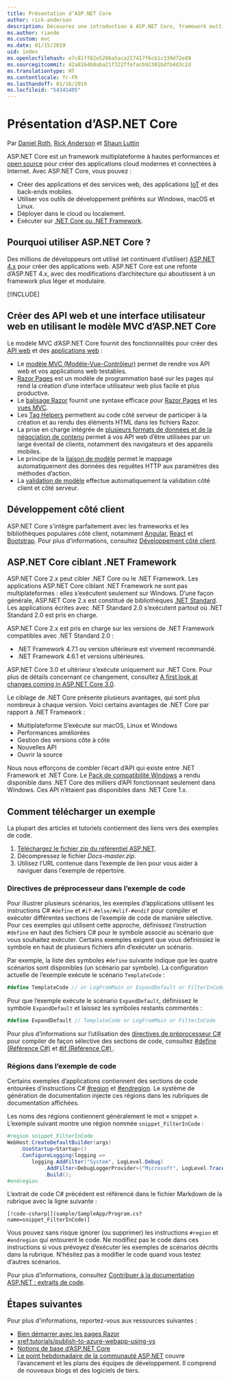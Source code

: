 ```yaml
---
title: Présentation d’ASP.NET Core
author: rick-anderson
description: Découvrez une introduction à ASP.NET Core, framework multiplateforme à hautes performances et open source qui permet de créer des applications cloud modernes et connectées à Internet.
ms.author: riande
ms.custom: mvc
ms.date: 01/15/2019
uid: index
ms.openlocfilehash: e7c81ff82e5206a5aca217417f6cb1c339d72e89
ms.sourcegitcommit: 42a8164b8aba21f322ffefacb92301bdfb4d3c2d
ms.translationtype: HT
ms.contentlocale: fr-FR
ms.lasthandoff: 01/16/2019
ms.locfileid: "54341405"
---
```

# <a name="introduction-to-aspnet-core"></a>Présentation d’ASP.NET Core

Par [Daniel Roth](https://github.com/danroth27), [Rick Anderson](https://twitter.com/RickAndMSFT) et [Shaun Luttin](https://twitter.com/dicshaunary)

ASP.NET Core est un framework multiplateforme à hautes performances et [open source](https://github.com/aspnet/home) pour créer des applications cloud modernes et connectées à Internet. Avec ASP.NET Core, vous pouvez :

* Créer des applications et des services web, des applications [IoT](https://www.microsoft.com/internet-of-things/) et des back-ends mobiles.
* Utiliser vos outils de développement préférés sur Windows, macOS et Linux.
* Déployer dans le cloud ou localement.
* Exécuter sur [.NET Core ou .NET Framework](/dotnet/articles/standard/choosing-core-framework-server).

## <a name="why-use-aspnet-core"></a>Pourquoi utiliser ASP.NET Core ?

Des millions de développeurs ont utilisé (et continuent d’utiliser) [ASP.NET 4.x](/aspnet/overview) pour créer des applications web. ASP.NET Core est une refonte d’ASP.NET 4.x, avec des modifications d’architecture qui aboutissent à un framework plus léger et modulaire.

[!INCLUDE[](~/includes/benefits.md)]

## <a name="build-web-apis-and-web-ui-using-aspnet-core-mvc"></a>Créer des API web et une interface utilisateur web en utilisant le modèle MVC d’ASP.NET Core

Le modèle MVC d’ASP.NET Core fournit des fonctionnalités pour créer des [API web](xref:tutorials/first-web-api) et des [applications web](xref:tutorials/razor-pages/index) :

* Le [modèle MVC (Modèle-Vue-Contrôleur)](xref:mvc/overview) permet de rendre vos API web et vos applications web testables.
* [Razor Pages](xref:razor-pages/index) est un modèle de programmation basé sur les pages qui rend la création d’une interface utilisateur web plus facile et plus productive.
* Le [balisage Razor](xref:mvc/views/razor) fournit une syntaxe efficace pour [Razor Pages](xref:razor-pages/index) et les [vues MVC](xref:mvc/views/overview).
* Les [Tag Helpers](xref:mvc/views/tag-helpers/intro) permettent au code côté serveur de participer à la création et au rendu des éléments HTML dans les fichiers Razor.
* La prise en charge intégrée de [plusieurs formats de données et de la négociation de contenu](xref:web-api/advanced/formatting) permet à vos API web d’être utilisées par un large éventail de clients, notamment des navigateurs et des appareils mobiles.
* Le principe de la [liaison de modèle](xref:mvc/models/model-binding) permet le mappage automatiquement des données des requêtes HTTP aux paramètres des méthodes d’action.
* La [validation de modèle](xref:mvc/models/validation) effectue automatiquement la validation côté client et côté serveur.

## <a name="client-side-development"></a>Développement côté client

ASP.NET Core s’intègre parfaitement avec les frameworks et les bibliothèques populaires côté client, notamment [Angular](xref:spa/angular), [React](xref:spa/react) et [Bootstrap](https://getbootstrap.com/). Pour plus d’informations, consultez [Développement côté client](xref:client-side/index).

<a name="target-framework"></a>

## <a name="aspnet-core-targeting-net-framework"></a>ASP.NET Core ciblant .NET Framework

ASP.NET Core 2.x peut cibler .NET Core ou le .NET Framework. Les applications ASP.NET Core ciblant .NET Framework ne sont pas multiplateformes : elles s’exécutent seulement sur Windows. D’une façon générale, ASP.NET Core 2.x est constitué de bibliothèques [.NET Standard](/dotnet/standard/net-standard). Les applications écrites avec .NET Standard 2.0 s’exécutent partout où .NET Standard 2.0 est pris en charge.

ASP.NET Core 2.x est pris en charge sur les versions de .NET Framework compatibles avec .NET Standard 2.0 :

* .NET Framework 4.7.1 ou version ultérieure est vivement recommandé.
* .NET Framework 4.6.1 et versions ultérieures.

ASP.NET Core 3.0 et ultérieur s’exécute uniquement sur .NET Core. Pour plus de détails concernant ce changement, consultez [A first look at changes coming in ASP.NET Core 3.0](https://blogs.msdn.microsoft.com/webdev/2018/10/29/a-first-look-at-changes-coming-in-asp-net-core-3-0/).

Le ciblage de .NET Core présente plusieurs avantages, qui sont plus nombreux à chaque version. Voici certains avantages de .NET Core par rapport à .NET Framework :

* Multiplateforme S’exécute sur macOS, Linux et Windows
* Performances améliorées
* Gestion des versions côte à côte
* Nouvelles API
* Ouvrir la source

Nous nous efforçons de combler l’écart d’API qui existe entre .NET Framework et .NET Core. Le [Pack de compatibilité Windows](/dotnet/core/porting/windows-compat-pack) a rendu disponible dans .NET Core des milliers d’API fonctionnant seulement dans Windows. Ces API n’étaient pas disponibles dans .NET Core 1.x.

## <a name="how-to-download-a-sample"></a>Comment télécharger un exemple

La plupart des articles et tutoriels contiennent des liens vers des exemples de code.

1. [Téléchargez le fichier zip du référentiel ASP.NET](https://codeload.github.com/aspnet/Docs/zip/master).
1. Décompressez le fichier *Docs-master.zip*.
1. Utilisez l’URL contenue dans l’exemple de lien pour vous aider à naviguer dans l’exemple de répertoire.

### <a name="preprocessor-directives-in-sample-code"></a>Directives de préprocesseur dans l’exemple de code

Pour illustrer plusieurs scénarios, les exemples d’applications utilisent les instructions C# `#define` et `#if-#else/#elif-#endif` pour compiler et exécuter différentes sections de l’exemple de code de manière sélective. Pour ces exemples qui utilisent cette approche, définissez l’instruction `#define` en haut des fichiers C# pour le symbole associé au scénario que vous souhaitez exécuter. Certains exemples exigent que vous définissiez le symbole en haut de plusieurs fichiers afin d’exécuter un scénario.

Par exemple, la liste des symboles `#define` suivante indique que les quatre scénarios sont disponibles (un scénario par symbole). La configuration actuelle de l’exemple exécute le scénario `TemplateCode` :

```csharp
#define TemplateCode // or LogFromMain or ExpandDefault or FilterInCode
```

Pour que l’exemple exécute le scénario `ExpandDefault`, définissez le symbole `ExpandDefault` et laissez les symboles restants commentés :

```csharp
#define ExpandDefault // TemplateCode or LogFromMain or FilterInCode
```

Pour plus d’informations sur l’utilisation des [directives de préprocesseur C#](/dotnet/csharp/language-reference/preprocessor-directives/) pour compiler de façon sélective des sections de code, consultez [#define (Référence C#)](/dotnet/csharp/language-reference/preprocessor-directives/preprocessor-define) et [#if (Référence C#) ](/dotnet/csharp/language-reference/preprocessor-directives/preprocessor-if).

### <a name="regions-in-sample-code"></a>Régions dans l’exemple de code

Certains exemples d’applications contiennent des sections de code entourées d’instructions C# [#region](/dotnet/csharp/language-reference/preprocessor-directives/preprocessor-region) et [#endregion](/dotnet/csharp/language-reference/preprocessor-directives/preprocessor-endregion). Le système de génération de documentation injecte ces régions dans les rubriques de documentation affichées.  

Les noms des régions contiennent généralement le mot « snippet ». L’exemple suivant montre une région nommée `snippet_FilterInCode` :

```csharp
#region snippet_FilterInCode
WebHost.CreateDefaultBuilder(args)
    .UseStartup<Startup>()
    .ConfigureLogging(logging =>
        logging.AddFilter("System", LogLevel.Debug)
            .AddFilter<DebugLoggerProvider>("Microsoft", LogLevel.Trace))
            .Build();
#endregion
```

L’extrait de code C# précédent est référencé dans le fichier Markdown de la rubrique avec la ligne suivante :

```
[!code-csharp[](sample/SampleApp/Program.cs?name=snippet_FilterInCode)]
```

Vous pouvez sans risque ignorer (ou supprimer) les instructions `#region` et `#endregion` qui entourent le code. Ne modifiez pas le code dans ces instructions si vous prévoyez d’exécuter les exemples de scénarios décrits dans la rubrique. N’hésitez pas à modifier le code quand vous testez d’autres scénarios.

Pour plus d’informations, consultez [Contribuer à la documentation ASP.NET : extraits de code](https://github.com/aspnet/Docs/blob/master/CONTRIBUTING.md#code-snippets).

## <a name="next-steps"></a>Étapes suivantes

Pour plus d'informations, reportez-vous aux ressources suivantes :

* [Bien démarrer avec les pages Razor](xref:tutorials/razor-pages/razor-pages-start)
* <xref:tutorials/publish-to-azure-webapp-using-vs>
* [Notions de base d’ASP.NET Core](xref:fundamentals/index)
* [Le point hebdomadaire de la communauté ASP.NET](https://live.asp.net/) couvre l’avancement et les plans des équipes de développement. Il comprend de nouveaux blogs et des logiciels de tiers.
